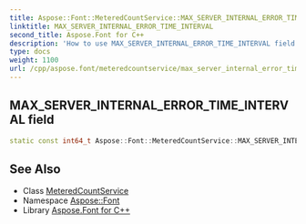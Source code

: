 ```yaml
---
title: Aspose::Font::MeteredCountService::MAX_SERVER_INTERNAL_ERROR_TIME_INTERVAL field
linktitle: MAX_SERVER_INTERNAL_ERROR_TIME_INTERVAL
second_title: Aspose.Font for C++
description: 'How to use MAX_SERVER_INTERNAL_ERROR_TIME_INTERVAL field of Aspose::Font::MeteredCountService class in C++.'
type: docs
weight: 1100
url: /cpp/aspose.font/meteredcountservice/max_server_internal_error_time_interval/
---
```

## MAX_SERVER_INTERNAL_ERROR_TIME_INTERVAL field




```cpp
static const int64_t Aspose::Font::MeteredCountService::MAX_SERVER_INTERNAL_ERROR_TIME_INTERVAL
```

## See Also

* Class [MeteredCountService](../)
* Namespace [Aspose::Font](../../)
* Library [Aspose.Font for C++](../../../)
